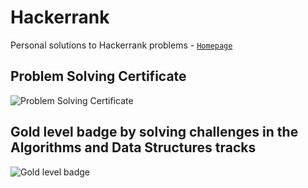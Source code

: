 # Hackerrank
Personal solutions to Hackerrank problems - [`Homepage`](https://www.hackerrank.com/gustavooliveiraf)

## Problem Solving Certificate
![Problem Solving Certificate](https://i.ibb.co/b1TfLWH/download.png)

## Gold level badge by solving challenges in the Algorithms and Data Structures tracks
![Gold level badge](https://i.ibb.co/PgrWLS5/Screenshot-from-2020-06-04-23-35-59.png)
